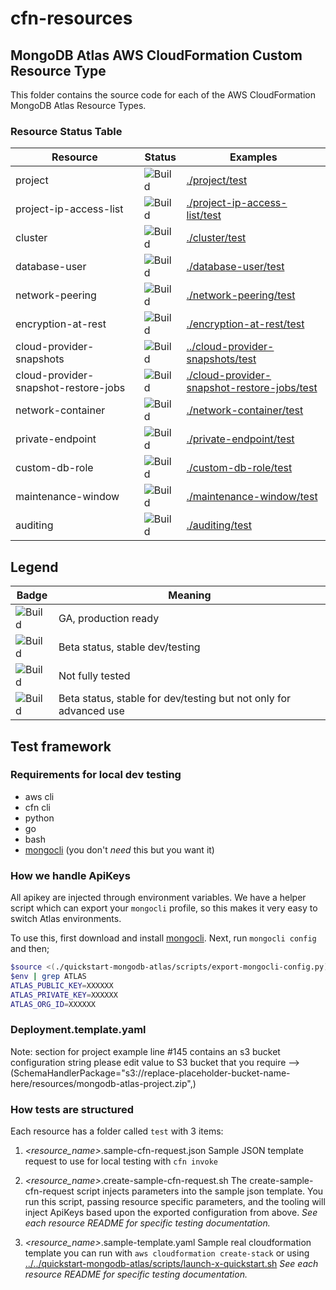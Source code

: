 # cfn-resources

## MongoDB Atlas AWS CloudFormation Custom Resource Type

This folder contains the source code for each of the AWS CloudFormation 
MongoDB Atlas Resource Types.

### Resource Status Table

| Resource                             | Status                                                 | Examples                                                                                   |
|--------------------------------------|--------------------------------------------------------|--------------------------------------------------------------------------------------------|
| project                              | ![Build](https://img.shields.io/badge/Beta-yellow)     | [./project/test](./project/test)                                                           |
| project-ip-access-list               | ![Build](https://img.shields.io/badge/Beta-yellow)     | [./project-ip-access-list/test](./project-ip-access-list/test)                             |
| cluster                              | ![Build](https://img.shields.io/badge/Beta-yellow)     | [./cluster/test](./cluster/test)                                                           |
| database-user                        | ![Build](https://img.shields.io/badge/Beta-yellow)     | [./database-user/test](./database-user/test)                                               |
| network-peering                      | ![Build](https://img.shields.io/badge/Beta-yellow)     | [./network-peering/test](./network-peering/test)                                           |
| encryption-at-rest                   | ![Build](https://img.shields.io/badge/Unstable-orange) | [./encryption-at-rest/test](./encryption-at-rest/test)                                     |
| cloud-provider-snapshots             | ![Build](https://img.shields.io/badge/Unstable-orange) | [../cloud-provider-snapshots/test](./cloud-provider-snapshots/test)                        |
| cloud-provider-snapshot-restore-jobs | ![Build](https://img.shields.io/badge/Unstable-orange) | [./cloud-provider-snapshot-restore-jobs/test](./cloud-provider-snapshot-restore-jobs/test) | 
| network-container                    | ![Build](https://img.shields.io/badge/Beta-Admin-grey) | [./network-container/test](./network-container/test)                                       |
| private-endpoint                     | ![Build](https://img.shields.io/badge/Beta-yellow)     | [./private-endpoint/test](./private-endpoint/test)                                         |
| custom-db-role                       | ![Build](https://img.shields.io/badge/Beta-yellow)     | [./custom-db-role/test](./custom-db-role/test)                                             |
| maintenance-window                   | ![Build](https://img.shields.io/badge/Beta-yellow)     | [./maintenance-window/test](./maintenance-window/test)                                     |
| auditing                             | ![Build](https://img.shields.io/badge/Beta-yellow)     | [./auditing/test](./auditing/test)                                                         |
Legend
---
| Badge | Meaning |
| --- | --- |
| ![Build](https://img.shields.io/badge/GA-green) | GA, production ready |
| ![Build](https://img.shields.io/badge/Beta-yellow) | Beta status, stable dev/testing |
| ![Build](https://img.shields.io/badge/Unstable-orange) | Not fully tested |
| ![Build](https://img.shields.io/badge/Beta-Admin-grey) | Beta status, stable for dev/testing but not only for advanced use |

## Test framework

### Requirements for local dev testing

* aws cli
* cfn cli
* python
* go
* bash
* [mongocli](https://github.com/mongodb/mongocli) (you don't *need* this but you want it)

### How we handle ApiKeys

All apikey are injected through environment variables. 
We have a helper script which can export your `mongocli` profile, so this makes it very easy to switch Atlas environments.

To use this, first download and install [mongocli](mongocli).
Next, run `mongocli config` and then;

```bash
$source <(./quickstart-mongodb-atlas/scripts/export-mongocli-config.py)
$env | grep ATLAS
ATLAS_PUBLIC_KEY=XXXXXX
ATLAS_PRIVATE_KEY=XXXXXX
ATLAS_ORG_ID=XXXXXX
```

### Deployment.template.yaml
Note: section for project example line #145 contains an s3 bucket  configuration string please edit value to S3 bucket that you require -->  (SchemaHandlerPackage="s3://replace-placeholder-bucket-name-here/resources/mongodb-atlas-project.zip",)

### How tests are structured

Each resource has a folder called `test` with 3 items:

1. *<resource_name>*.sample-cfn-request.json
        Sample JSON template request to use for local testing with `cfn invoke`

2. *<resource_name>*.create-sample-cfn-request.sh
        The create-sample-cfn-request script injects parameters into the sample json template. You run this script, passing resource specific parameters, and the tooling will inject ApiKeys based upon the exported configuration from above. 
        _See each resource README for specific testing documentation._

3. *<resource_name>*.sample-template.yaml
        Sample real cloudformation template you can run with `aws cloudformation create-stack` or using  [../../quickstart-mongodb-atlas/scripts/launch-x-quickstart.sh]( ../../quickstart-mongodb-atlas/scripts/launch-x-quickstart.sh) 
        _See each resource README for specific testing documentation._





